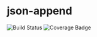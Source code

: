 # json-append
![Build Status](https://travis-ci.org/SeedyROM/json-append.svg?branch=master)
![Coverage Badge](https://cdn.rawgit.com/SeedyROM/json-append/master/coverage.svg)
